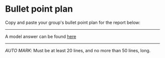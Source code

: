 # Bullet point plan

Copy and paste your group's bullet point plan for the report below:

----

A model answer can be found [here](eg-student/eg-bullet.md)

----

_AUTO MARK_: Must be at least 20 lines, and no more than 50 lines, long.
